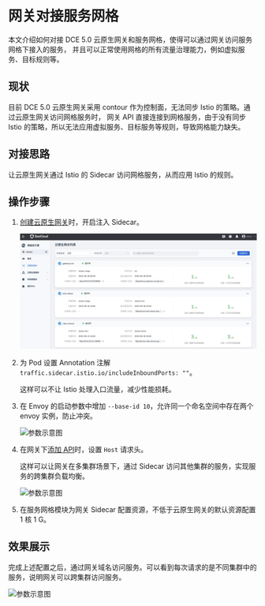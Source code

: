 # 网关对接服务网格

本文介绍如何对接 DCE 5.0 云原生网关和服务网格，使得可以通过网关访问服务网格下接入的服务，
并且可以正常使用网格的所有流量治理能力，例如虚拟服务、目标规则等。

## 现状

目前 DCE 5.0 云原生网关采用 contour 作为控制面，无法同步 Istio 的策略。通过云原生网关访问网格服务时，
网关 API 直接连接到网格服务，由于没有同步 Istio 的策略，所以无法应用虚拟服务、目标服务等规则，导致网格能力缺失。

## 对接思路

让云原生网关通过 Istio 的 Sidecar 访问网格服务，从而应用 Istio 的规则。

## 操作步骤

1. [创建云原生网关](../gateway/create-gateway.md)时，开启注入 Sidecar。

    ![创建网关](../images/create-gw01.png)

2. 为 Pod 设置 Annotation 注解 `traffic.sidecar.istio.io/includeInboundPorts: ""`。

    这样可以不让 Istio 处理入口流量，减少性能损耗。

3. 在 Envoy 的启动参数中增加 `--base-id 10`，允许同一个命名空间中存在两个 envoy 实例，防止冲突。

    ![参数示意图](https://docs.daocloud.io/daocloud-docs-images/docs/zh/docs/skoala/images/br-gw-mesh01.png)

4. 在网关下[添加 API](../gateway/api/add-api.md)时，设置 `Host` 请求头。

    这样可以让网关在多集群场景下，通过 Sidecar 访问其他集群的服务，实现服务的跨集群负载均衡。

    ![参数示意图](https://docs.daocloud.io/daocloud-docs-images/docs/zh/docs/skoala/images/br-gw-mesh02.png)

5. 在服务网格模块为网关 Sidecar 配置资源，不低于云原生网关的默认资源配置 1 核 1 G。

## 效果展示

完成上述配置之后，通过网关域名访问服务。可以看到每次请求的是不同集群中的服务，说明网关可以跨集群访问服务。

![参数示意图](https://docs.daocloud.io/daocloud-docs-images/docs/zh/docs/skoala/images/br-gw-mesh03.png)
